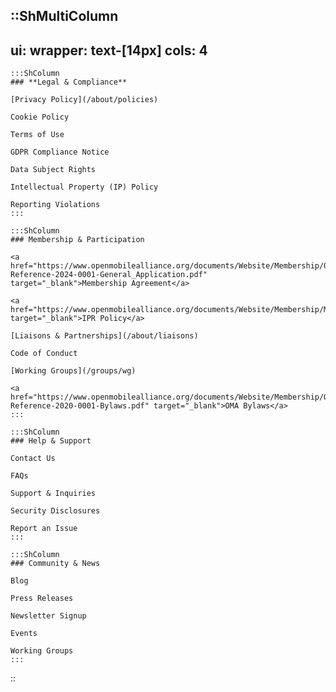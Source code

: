 
::ShMultiColumn
---
ui:
    wrapper: text-[14px]
cols: 4
---
    :::ShColumn
    ### **Legal & Compliance**

    [Privacy Policy](/about/policies)

    Cookie Policy

    Terms of Use

    GDPR Compliance Notice

    Data Subject Rights
    
    Intellectual Property (IP) Policy

    Reporting Violations
    :::

    :::ShColumn
    ### Membership & Participation

    <a href="https://www.openmobilealliance.org/documents/Website/Membership/OMA-Reference-2024-0001-General_Application.pdf" target="_blank">Membership Agreement</a>

    <a href="https://www.openmobilealliance.org/documents/Website/Membership/Member_IPRGuidelines.pdf" target="_blank">IPR Policy</a>

    [Liaisons & Partnerships](/about/liaisons)

    Code of Conduct

    [Working Groups](/groups/wg)

    <a href="https://www.openmobilealliance.org/documents/Website/Membership/OMA-Reference-2020-0001-Bylaws.pdf" target="_blank">OMA Bylaws</a>
    :::

    :::ShColumn
    ### Help & Support

    Contact Us

    FAQs

    Support & Inquiries

    Security Disclosures

    Report an Issue
    :::

    :::ShColumn
    ### Community & News

    Blog

    Press Releases

    Newsletter Signup

    Events

    Working Groups
    :::
::
